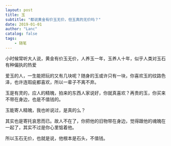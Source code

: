 ```yaml
---
layout: post
title: 玉
subtitle: "都说黄金有价玉无价，但玉真的无价吗？"
date: 2019-01-01
author: "Lanc"
catalog: false
tags:
    - 随笔
---
```


小时候常听大人说，黄金有价玉无价，人养玉一年，玉养人十年，似乎人类对玉石有种偏执的热爱

爱玉的人，一生能把玩的又有几块呢？随身的玉或许只有一块，你喜欢玉的纹路色泽，也许连瑕疵都喜欢，所以一辈子不离不弃。

玉是有灵的，应人的精魄，拍来的东西人家说好，你就真喜欢？再贵的玉，你买来不带在身边，也是不值钱的。

玉能寄人精魄，我也听说过，是真的么？

其实也是寄托哀思而已。故人不在了，你把他的旧物带在身边，觉得跟他的魂魄在一起了，其实不过是你心里惦着他。

所以玉石无价，也就是说，他根本是石头，不值钱。